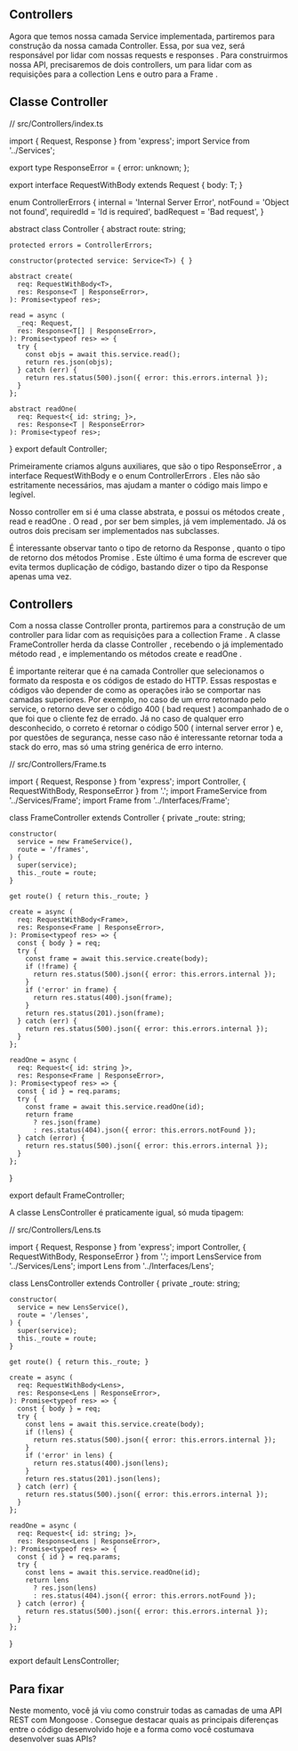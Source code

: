## Controllers

Agora que temos nossa camada Service implementada, partiremos para construção da nossa camada Controller. Essa, por sua vez, será responsável por lidar com nossas requests e responses . Para construirmos nossa API, precisaremos de dois controllers, um para lidar com as requisições para a collection Lens e outro para a Frame .

## Classe Controller



  // src/Controllers/index.ts

  import { Request, Response } from 'express';
  import Service from '../Services';

  export type ResponseError = {
    error: unknown;
  };

  export interface RequestWithBody<T> extends Request {
    body: T;
  }

  enum ControllerErrors {
    internal = 'Internal Server Error',
    notFound = 'Object not found',
    requiredId = 'Id is required',
    badRequest = 'Bad request',
  }

  abstract class Controller<T> {
    abstract route: string;

    protected errors = ControllerErrors;

    constructor(protected service: Service<T>) { }

    abstract create(
      req: RequestWithBody<T>,
      res: Response<T | ResponseError>,
    ): Promise<typeof res>;

    read = async (
      _req: Request,
      res: Response<T[] | ResponseError>,
    ): Promise<typeof res> => {
      try {
        const objs = await this.service.read();
        return res.json(objs);
      } catch (err) {
        return res.status(500).json({ error: this.errors.internal });
      }
    };

    abstract readOne(
      req: Request<{ id: string; }>,
      res: Response<T | ResponseError>
    ): Promise<typeof res>;
  }
  export default Controller;


Primeiramente criamos alguns auxiliares, que são o tipo ResponseError , a interface RequestWithBody e o enum ControllerErrors . Eles não são estritamente necessários, mas ajudam a manter o código mais limpo e legível.

Nosso controller em si é uma classe abstrata, e possui os métodos create , read e readOne . O read , por ser bem simples, já vem implementado. Já os outros dois precisam ser implementados nas subclasses.

É interessante observar tanto o tipo de retorno da Response , quanto o tipo de retorno dos métodos Promise<typeof res> . Este último é uma forma de escrever que evita termos duplicação de código, bastando dizer o tipo da Response apenas uma vez.



## Controllers

Com a nossa classe Controller pronta, partiremos para a construção de um controller para lidar com as requisições para a collection Frame . A classe FrameController herda da classe Controller , recebendo o já implementado método read , e implementando os métodos create e readOne .

É importante reiterar que é na camada Controller que selecionamos o formato da resposta e os códigos de estado do HTTP. Essas respostas e códigos vão depender de como as operações irão se comportar nas camadas superiores. Por exemplo, no caso de um erro retornado pelo service, o retorno deve ser o código 400 ( bad request ) acompanhado de o que foi que o cliente fez de errado. Já no caso de qualquer erro desconhecido, o correto é retornar o código 500 ( internal server error ) e, por questões de segurança, nesse caso não é interessante retornar toda a stack do erro, mas só uma string genérica de erro interno.

  // src/Controllers/Frame.ts

  import { Request, Response } from 'express';
  import Controller, { RequestWithBody, ResponseError } from '.';
  import FrameService from '../Services/Frame';
  import Frame from '../Interfaces/Frame';

  class FrameController extends Controller<Frame> {
    private _route: string;

    constructor(
      service = new FrameService(),
      route = '/frames',
    ) {
      super(service);
      this._route = route;
    }

    get route() { return this._route; }

    create = async (
      req: RequestWithBody<Frame>,
      res: Response<Frame | ResponseError>,
    ): Promise<typeof res> => {
      const { body } = req;
      try {
        const frame = await this.service.create(body);
        if (!frame) {
          return res.status(500).json({ error: this.errors.internal });
        }
        if ('error' in frame) {
          return res.status(400).json(frame);
        }
        return res.status(201).json(frame);
      } catch (err) {
        return res.status(500).json({ error: this.errors.internal });
      }
    };

    readOne = async (
      req: Request<{ id: string }>,
      res: Response<Frame | ResponseError>,
    ): Promise<typeof res> => {
      const { id } = req.params;
      try {
        const frame = await this.service.readOne(id);
        return frame
          ? res.json(frame)
          : res.status(404).json({ error: this.errors.notFound });
      } catch (error) {
        return res.status(500).json({ error: this.errors.internal });
      }
    };
  }

  export default FrameController;


  A classe LensController é praticamente igual, só muda tipagem:



  // src/Controllers/Lens.ts

  import { Request, Response } from 'express';
  import Controller, { RequestWithBody, ResponseError } from '.';
  import LensService from '../Services/Lens';
  import Lens from '../Interfaces/Lens';

  class LensController extends Controller<Lens> {
    private _route: string;

    constructor(
      service = new LensService(),
      route = '/lenses',
    ) {
      super(service);
      this._route = route;
    }

    get route() { return this._route; }

    create = async (
      req: RequestWithBody<Lens>,
      res: Response<Lens | ResponseError>,
    ): Promise<typeof res> => {
      const { body } = req;
      try {
        const lens = await this.service.create(body);
        if (!lens) {
          return res.status(500).json({ error: this.errors.internal });
        }
        if ('error' in lens) {
          return res.status(400).json(lens);
        }
        return res.status(201).json(lens);
      } catch (err) {
        return res.status(500).json({ error: this.errors.internal });
      }
    };

    readOne = async (
      req: Request<{ id: string; }>,
      res: Response<Lens | ResponseError>,
    ): Promise<typeof res> => {
      const { id } = req.params;
      try {
        const lens = await this.service.readOne(id);
        return lens
          ? res.json(lens)
          : res.status(404).json({ error: this.errors.notFound });
      } catch (error) {
        return res.status(500).json({ error: this.errors.internal });
      }
    };
  }

  export default LensController;


## Para fixar
Neste momento, você já viu como construir todas as camadas de uma API REST com Mongoose . Consegue destacar quais as principais diferenças entre o código desenvolvido hoje e a forma como você costumava desenvolver suas APIs?
